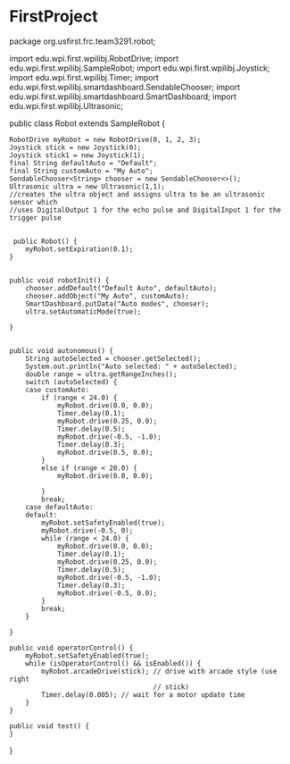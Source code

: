 # FirstProject

package org.usfirst.frc.team3291.robot;

import edu.wpi.first.wpilibj.RobotDrive;
import edu.wpi.first.wpilibj.SampleRobot;
import edu.wpi.first.wpilibj.Joystick;
import edu.wpi.first.wpilibj.Timer;
import edu.wpi.first.wpilibj.smartdashboard.SendableChooser;
import edu.wpi.first.wpilibj.smartdashboard.SmartDashboard;
import edu.wpi.first.wpilibj.Ultrasonic;

public class Robot extends SampleRobot {
	
	RobotDrive myRobot = new RobotDrive(0, 1, 2, 3);
	Joystick stick = new Joystick(0);
	Joystick stick1 = new Joystick(1);
	final String defaultAuto = "Default";
	final String customAuto = "My Auto";
	SendableChooser<String> chooser = new SendableChooser<>();
	Ultrasonic ultra = new Ultrasonic(1,1); 
	//creates the ultra object and assigns ultra to be an ultrasonic sensor which 
	//uses DigitalOutput 1 for the echo pulse and DigitalInput 1 for the trigger pulse
	 	 
	 
	 public Robot() {
		myRobot.setExpiration(0.1);
	}

	
	public void robotInit() {
		chooser.addDefault("Default Auto", defaultAuto);
		chooser.addObject("My Auto", customAuto);
		SmartDashboard.putData("Auto modes", chooser);
		ultra.setAutomaticMode(true);
		
	}
    
    
	public void autonomous() {
		String autoSelected = chooser.getSelected();
		System.out.println("Auto selected: " + autoSelected);
		double range = ultra.getRangeInches();
		switch (autoSelected) {
		case customAuto:
			if (range < 24.0) {
				myRobot.drive(0.0, 0.0);
				Timer.delay(0.1);
				myRobot.drive(0.25, 0.0);
				Timer.delay(0.5);
				myRobot.drive(-0.5, -1.0);
				Timer.delay(0.3);
				myRobot.drive(0.5, 0.0);
			}
			else if (range < 20.0) {
				myRobot.drive(0.0, 0.0);
				
			}
			break;
		case defaultAuto:
		default:
			myRobot.setSafetyEnabled(true);
			myRobot.drive(-0.5, 0);
			while (range < 24.0) {
				myRobot.drive(0.0, 0.0);
				Timer.delay(0.1);
				myRobot.drive(0.25, 0.0);
				Timer.delay(0.5);
				myRobot.drive(-0.5, -1.0);
				Timer.delay(0.3);
				myRobot.drive(-0.5, 0.0);
			}
			break;
		}
		
	}

	public void operatorControl() {
		myRobot.setSafetyEnabled(true);
		while (isOperatorControl() && isEnabled()) {
			myRobot.arcadeDrive(stick); // drive with arcade style (use right
										// stick)
			Timer.delay(0.005); // wait for a motor update time
		}
	}

	public void test() {
	}
}
